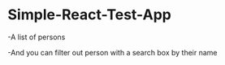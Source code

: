# Simple-React-Test-App
-A list of persons

-And you can filter out person with a search box by their name
